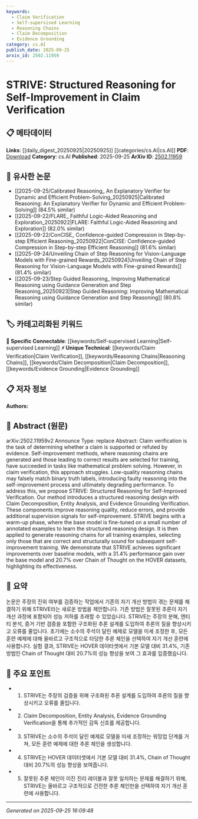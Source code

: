 ```yaml
---
keywords:
  - Claim Verification
  - Self-supervised Learning
  - Reasoning Chains
  - Claim Decomposition
  - Evidence Grounding
category: cs.AI
publish_date: 2025-09-25
arxiv_id: 2502.11959
---
```


<!-- KEYWORD_LINKING_METADATA:
{
  "processed_timestamp": "2025-09-25T16:09:48.413236",
  "vocabulary_version": "1.0",
  "selected_keywords": [
    "Claim Verification",
    "Self-supervised Learning",
    "Reasoning Chains",
    "Claim Decomposition",
    "Evidence Grounding"
  ],
  "rejected_keywords": [],
  "similarity_scores": {
    "Claim Verification": 0.85,
    "Self-supervised Learning": 0.8,
    "Reasoning Chains": 0.78,
    "Claim Decomposition": 0.77,
    "Evidence Grounding": 0.79
  },
  "extraction_method": "AI_prompt_based",
  "budget_applied": true,
  "candidates_json": {
    "candidates": [
      {
        "surface": "Claim Verification",
        "canonical": "Claim Verification",
        "aliases": [
          "Fact Checking",
          "Claim Validation"
        ],
        "category": "unique_technical",
        "rationale": "Central to the paper's focus, linking to related verification methods.",
        "novelty_score": 0.7,
        "connectivity_score": 0.65,
        "specificity_score": 0.8,
        "link_intent_score": 0.85
      },
      {
        "surface": "Self-Improvement",
        "canonical": "Self-supervised Learning",
        "aliases": [
          "Self-Enhancement",
          "Self-Optimization"
        ],
        "category": "specific_connectable",
        "rationale": "Aligns with self-supervised learning techniques, enhancing connectivity.",
        "novelty_score": 0.5,
        "connectivity_score": 0.9,
        "specificity_score": 0.7,
        "link_intent_score": 0.8
      },
      {
        "surface": "Reasoning Chains",
        "canonical": "Reasoning Chains",
        "aliases": [
          "Logical Sequences",
          "Inference Chains"
        ],
        "category": "unique_technical",
        "rationale": "Key concept for structured reasoning, enabling links to logical frameworks.",
        "novelty_score": 0.65,
        "connectivity_score": 0.7,
        "specificity_score": 0.75,
        "link_intent_score": 0.78
      },
      {
        "surface": "Claim Decomposition",
        "canonical": "Claim Decomposition",
        "aliases": [
          "Claim Breakdown",
          "Claim Analysis"
        ],
        "category": "unique_technical",
        "rationale": "Specific technique introduced in the paper, useful for linking to decomposition methods.",
        "novelty_score": 0.8,
        "connectivity_score": 0.6,
        "specificity_score": 0.85,
        "link_intent_score": 0.77
      },
      {
        "surface": "Evidence Grounding",
        "canonical": "Evidence Grounding",
        "aliases": [
          "Evidence Anchoring",
          "Evidence Verification"
        ],
        "category": "unique_technical",
        "rationale": "Essential for linking to evidence-based reasoning approaches.",
        "novelty_score": 0.75,
        "connectivity_score": 0.68,
        "specificity_score": 0.8,
        "link_intent_score": 0.79
      }
    ],
    "ban_list_suggestions": [
      "method",
      "performance",
      "experiment"
    ]
  },
  "decisions": [
    {
      "candidate_surface": "Claim Verification",
      "resolved_canonical": "Claim Verification",
      "decision": "linked",
      "scores": {
        "novelty": 0.7,
        "connectivity": 0.65,
        "specificity": 0.8,
        "link_intent": 0.85
      }
    },
    {
      "candidate_surface": "Self-Improvement",
      "resolved_canonical": "Self-supervised Learning",
      "decision": "linked",
      "scores": {
        "novelty": 0.5,
        "connectivity": 0.9,
        "specificity": 0.7,
        "link_intent": 0.8
      }
    },
    {
      "candidate_surface": "Reasoning Chains",
      "resolved_canonical": "Reasoning Chains",
      "decision": "linked",
      "scores": {
        "novelty": 0.65,
        "connectivity": 0.7,
        "specificity": 0.75,
        "link_intent": 0.78
      }
    },
    {
      "candidate_surface": "Claim Decomposition",
      "resolved_canonical": "Claim Decomposition",
      "decision": "linked",
      "scores": {
        "novelty": 0.8,
        "connectivity": 0.6,
        "specificity": 0.85,
        "link_intent": 0.77
      }
    },
    {
      "candidate_surface": "Evidence Grounding",
      "resolved_canonical": "Evidence Grounding",
      "decision": "linked",
      "scores": {
        "novelty": 0.75,
        "connectivity": 0.68,
        "specificity": 0.8,
        "link_intent": 0.79
      }
    }
  ]
}
-->

# STRIVE: Structured Reasoning for Self-Improvement in Claim Verification

## 📋 메타데이터

**Links**: [[daily_digest_20250925|20250925]] [[categories/cs.AI|cs.AI]]
**PDF**: [Download](https://arxiv.org/pdf/2502.11959.pdf)
**Category**: cs.AI
**Published**: 2025-09-25
**ArXiv ID**: [2502.11959](https://arxiv.org/abs/2502.11959)

## 🔗 유사한 논문
- [[2025-09-25/Calibrated Reasoning_ An Explanatory Verifier for Dynamic and Efficient Problem-Solving_20250925|Calibrated Reasoning: An Explanatory Verifier for Dynamic and Efficient Problem-Solving]] (84.5% similar)
- [[2025-09-22/FLARE_ Faithful Logic-Aided Reasoning and Exploration_20250922|FLARE: Faithful Logic-Aided Reasoning and Exploration]] (82.0% similar)
- [[2025-09-22/ConCISE_ Confidence-guided Compression in Step-by-step Efficient Reasoning_20250922|ConCISE: Confidence-guided Compression in Step-by-step Efficient Reasoning]] (81.6% similar)
- [[2025-09-24/Unveiling Chain of Step Reasoning for Vision-Language Models with Fine-grained Rewards_20250924|Unveiling Chain of Step Reasoning for Vision-Language Models with Fine-grained Rewards]] (81.4% similar)
- [[2025-09-23/Step Guided Reasoning_ Improving Mathematical Reasoning using Guidance Generation and Step Reasoning_20250923|Step Guided Reasoning: Improving Mathematical Reasoning using Guidance Generation and Step Reasoning]] (80.8% similar)

## 🏷️ 카테고리화된 키워드
**🔗 Specific Connectable**: [[keywords/Self-supervised Learning|Self-supervised Learning]]
**⚡ Unique Technical**: [[keywords/Claim Verification|Claim Verification]], [[keywords/Reasoning Chains|Reasoning Chains]], [[keywords/Claim Decomposition|Claim Decomposition]], [[keywords/Evidence Grounding|Evidence Grounding]]

## 📋 저자 정보

**Authors:** 

## 📄 Abstract (원문)

arXiv:2502.11959v2 Announce Type: replace 
Abstract: Claim verification is the task of determining whether a claim is supported or refuted by evidence. Self-improvement methods, where reasoning chains are generated and those leading to correct results are selected for training, have succeeded in tasks like mathematical problem solving. However, in claim verification, this approach struggles. Low-quality reasoning chains may falsely match binary truth labels, introducing faulty reasoning into the self-improvement process and ultimately degrading performance. To address this, we propose STRIVE: Structured Reasoning for Self-Improved Verification. Our method introduces a structured reasoning design with Claim Decomposition, Entity Analysis, and Evidence Grounding Verification. These components improve reasoning quality, reduce errors, and provide additional supervision signals for self-improvement. STRIVE begins with a warm-up phase, where the base model is fine-tuned on a small number of annotated examples to learn the structured reasoning design. It is then applied to generate reasoning chains for all training examples, selecting only those that are correct and structurally sound for subsequent self-improvement training. We demonstrate that STRIVE achieves significant improvements over baseline models, with a 31.4% performance gain over the base model and 20.7% over Chain of Thought on the HOVER datasets, highlighting its effectiveness.

## 📝 요약

논문은 주장의 진위 여부를 검증하는 작업에서 기존의 자기 개선 방법이 겪는 문제를 해결하기 위해 STRIVE라는 새로운 방법을 제안합니다. 기존 방법은 잘못된 추론이 자기 개선 과정에 포함되어 성능 저하를 초래할 수 있었습니다. STRIVE는 주장의 분해, 엔티티 분석, 증거 기반 검증을 포함한 구조화된 추론 설계를 도입하여 추론의 질을 향상시키고 오류를 줄입니다. 초기에는 소수의 주석이 달린 예제로 모델을 미세 조정한 후, 모든 훈련 예제에 대해 올바르고 구조적으로 타당한 추론 체인을 선택하여 자기 개선 훈련에 사용합니다. 실험 결과, STRIVE는 HOVER 데이터셋에서 기본 모델 대비 31.4%, 기존 방법인 Chain of Thought 대비 20.7%의 성능 향상을 보여 그 효과를 입증했습니다.

## 🎯 주요 포인트

- 1. STRIVE는 주장의 검증을 위해 구조화된 추론 설계를 도입하여 추론의 질을 향상시키고 오류를 줄입니다.
- 2. Claim Decomposition, Entity Analysis, Evidence Grounding Verification을 통해 추가적인 감독 신호를 제공합니다.
- 3. STRIVE는 소수의 주석이 달린 예제로 모델을 미세 조정하는 워밍업 단계를 거쳐, 모든 훈련 예제에 대한 추론 체인을 생성합니다.
- 4. STRIVE는 HOVER 데이터셋에서 기본 모델 대비 31.4%, Chain of Thought 대비 20.7%의 성능 향상을 보여줍니다.
- 5. 잘못된 추론 체인이 이진 진리 레이블과 잘못 일치하는 문제를 해결하기 위해, STRIVE는 올바르고 구조적으로 건전한 추론 체인만을 선택하여 자기 개선 훈련에 사용합니다.


---

*Generated on 2025-09-25 16:09:48*